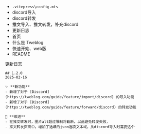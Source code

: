 - `.vitepress\config.mts`
- discord导入
- discord转发
- 推文导入、推文转发，补充discord
- 更新日志
- 首页
- 什么是 Tweblog
- 快速开始、web版
- README

更新日志
```
## 1.2.0
2025-02-16

✨ **新功能**
- 新增了对于 [Discord](https://tweblog.com/guide/feature/import/discord) 的导入功能
- 新增了对于 [Discord](https://tweblog.com/guide/feature/forward/discord) 的转发功能

🧱 **改进**
- 在推文转发时，图片alt超过限制将截断，以此避免转发失败，
- 推文转发页面中，增加了选填的json选项文本域，从discord导入时需要这个
```
